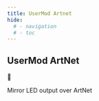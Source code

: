 ```yaml
---
title: UserMod Artnet
hide:
  # - navigation
  # - toc
---
```


## UserMod ArtNet

🚧

Mirror LED output over ArtNet

